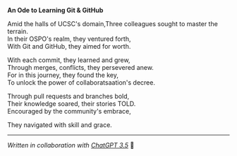**An Ode to Learning Git & GitHub**  

Amid the halls of UCSC's domain,Three colleagues sought to master the terrain.  
In their OSPO's realm, they ventured forth,  
With Git and GitHub, they aimed for worth.  

With each commit, they learned and grew,  
Through merges, conflicts, they persevered anew.  
For in this journey, they found the key,  
To unlock the power of collaboratsaation's decree.  

Through pull requests and branches bold,  
Their knowledge soared, their stories TOLD.  
Encouraged by the community's embrace,  
  
They navigated with skill and grace.  

---

*Written in collaboration with [ChatGPT 3.5](https://chat.openai.c/)* 💖
